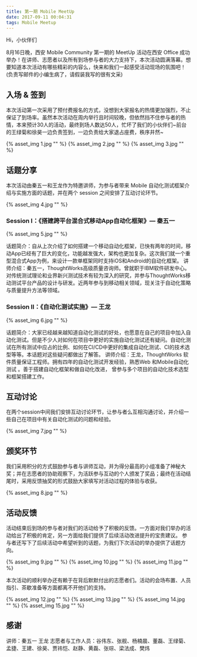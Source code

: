 ```yaml
---
title: 第一期 Mobile MeetUp
date: 2017-09-11 00:04:31
tags: Mobile Meetup
---
```

Hi，小伙伴们

8月16日晚，西安 Mobile Community 第一期的 MeetUp 活动在西安 Office 成功举办！在讲师、志愿者以及所有到场参与者的大力支持下，本次活动圆满落幕。想要知道本次活动有哪些精彩的内容么，快来和我们一起感受活动现场的氛围吧！
(负责写邮件的小编生病了，请假装我写的很有文采)

## 入场 & 签到

本次活动第一次采用了预付费报名的方式，没想到大家报名的热情更加强烈，不止保证了到场率。虽然本次活动在周内举行且时间较晚，但依然挡不住参与者的热情，本来预计30人的活动，最终到场人数达50人，忙坏了我们的小伙伴们~前台的王绿菊和徐昊一边负责签到，一边负责给大家退占座费，秩序井然~

{% asset_img 1.jpg "" %}
{% asset_img 2.jpg "" %}
{% asset_img 3.jpg "" %}

## 话题分享

本次活动由秦五一和王龙作为特邀讲师，为参与者带来 Mobile 自动化测试框架介绍与实施方面的话题，并在两个 session 之间安排了互动讨论环节。

{% asset_img 4.jpg "" %}

### Session I：《搭建跨平台混合式移动App自动化框架》— 秦五一

{% asset_img 5.jpg "" %}

话题简介：自从上次介绍了如何搭建一个移动自动化框架，已快有两年的时间，移动App已经有了巨大的变化，功能越发强大，架构也更加复杂。这次我们就一个重型混合式App为例，来设计一款单框架同时支持iOS和Android的自动化框架。
讲师介绍：秦五一，ThoughtWorks高级质量咨询师。曾就职于IBM软件研发中心。对传统测试理论和业界新兴测试技术有较为深入的研究，并参与ThoughtWorks移动测试平台产品的设计与研发。近两年参与到移动相关领域，现关注于自动化策略与质量提升方法等领域。

### Session II：《自动化测试实施》— 王龙

{% asset_img 6.jpg "" %}

话题简介：大家已经越来越知道自动化测试的好处，也愿意在自己的项目中加入自动化测试。但是不少人对如何在项目中更好的实施自动化测试还有疑问。自动化测试在所有测试中应占的比例、如何在CI/CD中更好的集成自动化测试、CI的技术选型等等。本话题对这些疑问都做出了解答。
讲师介绍：王龙，ThoughtWorks 软件质量保证工程师。拥有四年的自动化测试开发经验，熟悉Web 和Mobile自动化测试 。善于搭建自动化框架和做自动化改进， 曾参与多个项目的自动化技术选型和框架搭建工作。

## 互动讨论

在两个session中间我们安排互动讨论环节，让参与者么互相沟通讨论，并介绍一些自己在项目中有关自动化测试的问题和经验。

{% asset_img 7.jpg "" %}

## 颁奖环节

我们采用积分的方式鼓励参与者与讲师互动，并为得分最高的小组准备了神秘大奖；并在志愿者的协助观察下，为活跃参与互动的个人颁发了奖品；最终在活动结尾时，采用反馈抽奖的形式鼓励大家填写对活动过程的体验与收获。

{% asset_img 8.jpg "" %}

## 活动反馈

活动结束后到场的参与者对我们的活动给予了积极的反馈。一方面对我们举办的活动给出了积极的肯定，另一方面给我们提供了后续活动改进提升的宝贵建议。
参与者还写下了后续活动中希望听到的话题，为我们下次活动的举办提供了话题方向。

{% asset_img 9.jpg "" %}
{% asset_img 10.jpg "" %}
{% asset_img 11.jpg "" %}

本次活动的顺利举办还有赖于在背后默默付出的志愿者们。活动的会场布置、人员指引、茶歇准备等方面都离不开他们的支持。

{% asset_img 12.jpg "" %}
{% asset_img 13.jpg "" %}
{% asset_img 14.jpg "" %}
{% asset_img 15.jpg "" %}

## 感谢
讲师：秦五一 王龙
志愿者与工作人员：谷伟东、张舰、杨楠晨、董磊、王绿菊、孟捷、王建、徐昊、贾祎恺、赵静、黄磊、张琮、梁法成、樊炜

